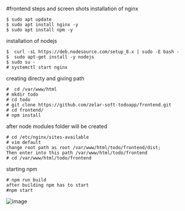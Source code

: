   #frontend steps and screen shots 
installation of nginx
```
$ sudo apt update
$ sudo apt install nginx -y
$ sudo apt install npm -y
```

installation of nodejs
```
$  curl -sL https://deb.nodesource.com/setup_8.x | sudo -E bash -
$  sudo apt-get install -y nodejs
$ sudo su -
# systemctl start nginx
```

creating directy and giving path
```
#  cd /var/www/html
# mkdir todo
# cd todo
# git clone https://github.com/zelar-soft-todoapp/frontend.git
# cd frontend/
# npm install
```

after  node modules folder will be created
```
# cd /etc/nginx/sites-available
# vim default  
change root path as root /var/www/html/todo/frontend/dist;
Then enter into this path /var/www/html/todo/frontend
# cd /var/www/html/todo/frontend
```
starting npm 
```
# npm run build
after building npm has to start 
#npm start
```



![image](https://user-images.githubusercontent.com/82602260/116800694-22bcc880-ab21-11eb-9c63-102be14d433d.png)

